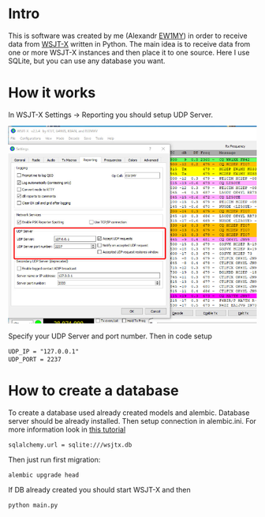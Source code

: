 # Intro

This is software was created by me (Alexandr [EW1MY](https://www.qrz.com/db/EW1MY)) in order to receive data from [WSJT-X](https://en.wikipedia.org/wiki/WSJT_(amateur_radio_software)) written in Python.
The main idea is to receive data from one or more WSJT-X instances and then place it to one source.
Here I use SQLite, but you can use any database you want. 

# How it works

In WSJT-X Settings -> Reporting you should setup UDP Server. 

![EW1MY](https://github.com/alex37529/mywsjt/blob/develop/doc/pic-01.jpg?raw=true)

Specify your UDP Server and port number.
Then in code setup
```
UDP_IP = "127.0.0.1"
UDP_PORT = 2237
```

# How to create a database

To create a database used already created models and alembic. Database server should be already installed.
Then setup connection in alembic.ini. For more information look in [this tutorial](https://alembic.sqlalchemy.org/en/latest/tutorial.html)
```
sqlalchemy.url = sqlite:///wsjtx.db
```
Then just run first migration:

```
alembic upgrade head
```

If DB already created you should start WSJT-X and then 

```
python main.py
```
